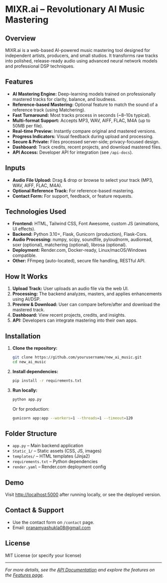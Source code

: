 # MIXR.ai – Revolutionary AI Music Mastering

## Overview
MIXR.ai is a web-based AI-powered music mastering tool designed for independent artists, producers, and small studios. It transforms raw tracks into polished, release-ready audio using advanced neural network models and professional DSP techniques.

## Features

- **AI Mastering Engine:** Deep-learning models trained on professionally mastered tracks for clarity, balance, and loudness.
- **Reference-based Mastering:** Optional feature to match the sound of a reference track (using Matchering).
- **Fast Turnaround:** Most tracks process in seconds (~8–10s typical).
- **Multi-format Support:** Accepts MP3, WAV, AIFF, FLAC, M4A (up to 50MB per file).
- **Real-time Preview:** Instantly compare original and mastered versions.
- **Progress Indicators:** Visual feedback during upload and processing.
- **Secure & Private:** Files processed server-side; privacy-focused design.
- **Dashboard:** Track credits, recent projects, and download mastered files.
- **API Access:** Developer API for integration (see `/api-docs`).

## Inputs

- **Audio File Upload:** Drag & drop or browse to select your track (MP3, WAV, AIFF, FLAC, M4A).
- **Optional Reference Track:** For reference-based mastering.
- **Contact Form:** For support, feedback, or feature requests.

## Technologies Used

- **Frontend:** HTML, Tailwind CSS, Font Awesome, custom JS (animations, UI effects).
- **Backend:** Python 3.10+, Flask, Gunicorn (production), Flask-Cors.
- **Audio Processing:** numpy, scipy, soundfile, pyloudnorm, audioread, soxr (optional), matchering (optional), librosa (optional).
- **Deployment:** Render.com, Docker-ready, Linux/macOS/Windows compatible.
- **Other:** FFmpeg (auto-located), secure file handling, RESTful API.

## How It Works

1. **Upload Track:** User uploads an audio file via the web UI.
2. **Processing:** The backend analyzes, masters, and applies enhancements using AI/DSP.
3. **Preview & Download:** User can compare before/after and download the mastered track.
4. **Dashboard:** View recent projects, credits, and insights.
5. **API:** Developers can integrate mastering into their own apps.

## Installation

1. **Clone the repository:**
   ```sh
   git clone https://github.com/yourusername/new_ai_music.git
   cd new_ai_music
   ```
2. **Install dependencies:**
   ```sh
   pip install -r requirements.txt
   ```
3. **Run locally:**
   ```sh
   python app.py
   ```
   Or for production:
   ```sh
   gunicorn app:app --workers=1 --threads=1 --timeout=120
   ```

## Folder Structure

- `app.py` – Main backend application
- `Static_1/` – Static assets (CSS, JS, images)
- `templates/` – HTML templates (Jinja2)
- `requirements.txt` – Python dependencies
- `render.yaml` – Render.com deployment config

## Demo

Visit [http://localhost:5000](http://localhost:5000) after running locally, or see the deployed version.

## Contact & Support

- Use the contact form on `/contact` page.
- Email: pranamyashukla08@gmail.com

## License

MIT License (or specify your license)

---

*For more details, see the [API Documentation](templates/api.html) and explore the features on the [Features page](templates/features.html).*